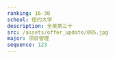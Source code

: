 ```yaml
---
ranking: 16-30
school: 纽约大学
description: 全美第三十
src: /assets/offer_update/095.jpg
major: 项目管理
sequence: 123
---
```

